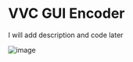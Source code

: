 # VVC GUI Encoder
I will add description and code later

![image](https://user-images.githubusercontent.com/53359732/189674124-7e00f164-6ccf-440e-a5b0-7f5ed6d86386.png)

